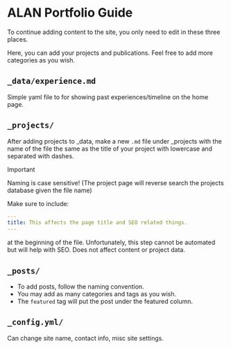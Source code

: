 # ALAN Portfolio Guide

To continue adding content to the site, you only need to edit in these three places.

Here, you can add your projects and publications.
Feel free to add more categories as you wish.

## `_data/experience.md`

Simple yaml file to for showing past experiences/timeline on the home page. 

## `_projects/`

After adding projects to \_data, make a new `.md` file under \_projects
with the name of the file the same as the title of your project with
lowercase and separated with dashes.

> [!IMPORTANT]
> Naming is case sensitive! (The project page will reverse search
> the projects database given the file name)

Make sure to include:

  ```yaml
  ---
  title: This affects the page title and SEO related things.
  ---
  ```

   at the beginning of the file. Unfortunately, this step cannot be automated
   but will help with SEO. Does not affect content or project data.

## `_posts/`

* To add posts, follow the naming convention.
* You may add as many categories and tags as you wish.
* The `featured` tag will put the post under the featured column.

## `_config.yml/`

Can change site name, contact info, misc site settings.

